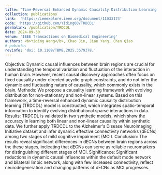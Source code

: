 ```yaml
---
title: "Time-Reversal Enhanced Dynamic Causality Distribution Learning and Its Application in Identifying Dynamic ECNs in MCI Patients"
collection: publications
link:  'https://ieeexplore.ieee.org/document/11033174'
code: 'https://github.com/Yiding00/TRDCDL'
permalink: /publication/TRDCDL
date: 2024-09-30
venue: 'IEEE Transactions on Biomedical Engineering'
authors: <b>Yiding Wang</b>, Chao Jin, Jian Yang, Chen Qiao
# pubinfo: 
revinfo: 'doi: 10.1109/TBME.2025.3579378.'
---
```


Objective: Dynamic causal influences between brain regions are crucial for understanding the temporal variation and fluctuation of the interaction in human brain. However, recent causal discovery approaches often focus on fixed causality under directed acyclic graph constraints, and do not infer the dynamic and fluctuating nature of causality, which commonly exists in the brain. Methods: We propose a causality learning framework with evolving distribution for non-stationary and non-linear systems. Based on this framework, a time-reversal enhanced dynamic causality distribution learning (TRDCDL) model is constructed, which integrates spatio-temporal information to identify evolving distributional sparse interactions in data. Results: TRDCDL is validated in two synthetic models, which show the accuracy in learning both linear and non-linear causality within synthetic data. We further apply TRDCDL to the Alzheimer's Disease Neuroimaging Initiative dataset and infer dynamic effective connectivity networks (dECNs) among two stages of mild cognitive impairment (MCI). Conclusion: The results reveal significant differences in dECNs between brain regions across the these stages, indicating that dECNs can serve as reliable neuromarkers for distinguishing different stages of MCI. Significance: Significant reductions in dynamic causal influences within the default mode network and bilateral limbic network, along with few increased connectivity, reflect neurodegeneration and changing patterns of dECNs as MCI progresses.

